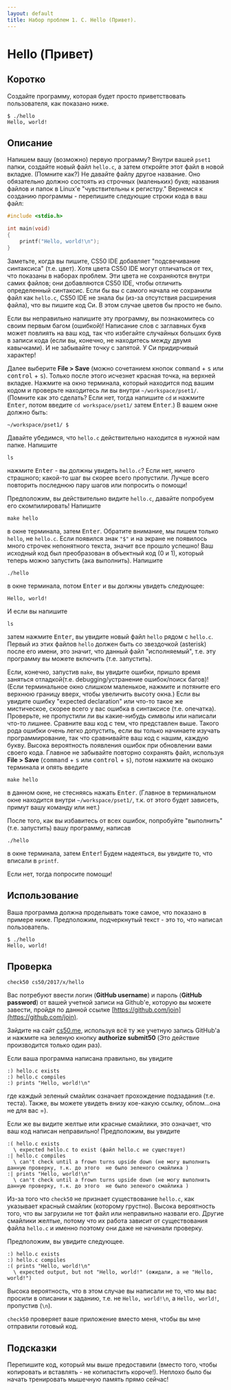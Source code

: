 ```yaml
---
layout: default
title: Набор проблем 1. C. Hello (Привет).
---
```

# Hello (Привет)

## Коротко

Создайте программу, которая будет просто приветствовать пользователя, как показано ниже.
```
$ ./hello
Hello, world!
```
## Описание

Напишем вашу (возможно) первую программу? Внутри вашей `pset1` папки, создайте новый файл `hello.c`, а затем откройте этот файл в новой вкладке. (Помните как?) Не давайте файлу другое название. Оно обязательно должно состоять из строчных (маленьких) букв; названия файлов и папок в Linux'e "чувствительны к регистру." Вернемся к созданию программы - перепишите следующие строки кода в ваш файл:
```c
#include <stdio.h>

int main(void)
{
    printf("Hello, world!\n");
}
```
Заметьте, когда вы пишите, CS50 IDE добавляет "подсвечивание синтаксиса" (т.е. цвет). Хотя цвета CS50 IDE могут отличаться от тех, что показаны в наборах проблем. Эти цвета не сохраняются внутри самих файлов; они добавляются CS50 IDE, чтобы отличить определенный синтаксис. Если бы вы с самого начала не сохранили файл как `hello.c`, CS50 IDE не знала бы (из-за отсутствия расширения файла), что вы пишите код Cи. В этом случае цветов бы просто не было.

Если вы неправильно напишите эту программу, вы познакомитесь со своим первым багом (ошибкой)! Написание слов с заглавных букв может повлиять на ваш код, так что избегайте случайных больших букв в записи кода (если вы, конечно, не находитесь между двумя кавычками). И не забывайте точку с запятой. У Cи придирчивый характер!

Далее выберите **File > Save** (можно сочетанием кнопок <kbd>command</kbd> + <kbd>s</kbd> или <kbd>control</kbd> + <kbd>s</kbd>). Только после этого
исчезнет красная точка, на верхней вкладке. Нажмите на окно терминала, который находится под вашим кодом и проверьте находитесь ли вы внутри `~/workspace/pset1/`. (Помните как это сделать? Если нет, тогда напишите `cd` и нажмите <kbd>Enter</kbd>, потом введите `cd workspace/pset1/` затем <kbd>Enter</kbd>.) В вашем окне
должно быть:
```
~/workspace/pset1/ $
```
Давайте убедимся, что `hello.c` действительно находится в нужной нам папке. Напишите
```
ls
```
нажмите <kbd>Enter</kbd> - вы должны увидеть `hello.c`? Если нет, ничего страшного; какой-то шаг вы скорее всего пропустили. Лучше всего повторить последнюю пару шагов или попросить о помощи!

Предположим, вы действительно видите `hello.c`, давайте попробуем его скомпилировать! Напишите
```
make hello
```
в окне терминала, затем <kbd>Enter</kbd>. Обратите внимание, мы пишем только `hello`, не `hello.c`. Если появился знак `"$"` и на экране не появилось много строчек непонятного текста, значит все прошло успешно! Ваш исходный код был преобразован в объектный код (0 и 1), который теперь можно запустить (ака выполнить). Напишите
```
./hello
```
в окне терминала, потом <kbd>Enter</kbd> и вы должны увидеть следующее:
```
Hello, world!
```
И если вы напишите
```
ls
```
затем нажмите <kbd>Enter</kbd>, вы увидите новый файл `hello` рядом с `hello.c`. Первый из этих файлов `hello` должен быть со звездочкой (asterisk) после его имени, это значит, что данный файл "исполняемый", т.е. эту программу вы можете включить (т.е. запустить).

Если, конечно, запустив `make`, вы увидите ошибки, пришло время заняться отладкой(т.е. debugging/устранение ошибок/поиск багов)! (Если терминальное окно слишком маленькое, нажмите и потяните его верхнюю границу вверх, чтобы увеличить высоту окна.) Если вы увидите ошибку "expected declaration" или что-то такое же мистическое, скорее всего у вас ошибка в синтаксисе (т.е. опечатка). Проверьте, не пропустили ли вы какие-нибудь символы или написали что-то лишнее. Сравните ваш код с тем, что представлен выше. Такого рода ошибки очень легко допустить, если вы только начинаете изучать программирование, так что сравнивайте ваш код с нашим, каждую букву. Высока вероятность появления ошибок при обновлении вами своего кода. Главное не забывайте повторно сохранять файл, используя **File > Save** (<kbd>command</kbd> + <kbd>s</kbd> или <kbd>control</kbd> + <kbd>s</kbd>), потом нажмите на окошко терминала и опять
введите
```
make hello
```
в данном окне, не стесняясь нажать <kbd>Enter</kbd>. (Главное в терминальном окне находится внутри `~/workspace/pset1/`, т.к. от этого будет зависеть, примут вашу команду или нет.)

После того, как вы избавитесь от всех ошибок, попробуйте "выполнить" (т.е. запустить) вашу программу, написав
```
./hello
```
в окне терминала, затем <kbd>Enter</kbd>! Будем надеяться, вы увидите то, что вписали в `printf`.

Если нет, тогда попросите помощи!

## Использование

Ваша программа должна проделывать тоже самое, что показано в примере ниже. Предположим, подчеркнутый текст - это то, что написал пользователь.
```
$ ./hello
Hello, world!
```

## Проверка

```
check50 cs50/2017/x/hello
```
Вас потребуют ввести логин (**GitHub username**) и пароль (**GitHub password**) от вашей учетной записи на Github'е, которую вы можете завести, пройдя по данной ссылке [https://github.com/join](https://github.com/join).

Зайдите на сайт [cs50.me](https://cs50.me/), используя всё ту же учетную запись GitHub'а и нажмите на зеленую кнопку **authorize submit50** (Это действие производится только один раз).

Если ваша программа написана правильно, вы увидите
```
:) hello.c exists
:) hello.c compiles
:) prints "Hello, world!\n"
```
где каждый зеленый смайлик означает прохождение подзадания (т.е. теста). Также, вы можете увидеть внизу кое-какую ссылку, облом...она не для вас =).

Если же вы видите желтые или красные смайлики, это означает, что ваш код написан неправильно! Предположим, вы увидите
```
:( hello.c exists
  \ expected hello.c to exist (файл hello.c не существует)
:| hello.c compiles
  \ can't check until a frown turns upside down (не могу выполнить данную проверку, т.к. до этого  не было зеленого смайлика )
:| prints "Hello, world!\n"
  \ can't check until a frown turns upside down (не могу выполнить данную проверку, т.к. до этого  не было зеленого смайлика )
```
Из-за того что `check50` не признает существование `hello.c`, как указывает красный смайлик (которому грустно). Высока вероятность того, что вы загрузили не тот файл или неправильно назвали его. Другие смайлики желтые, потому что их работа зависит от существования файла `hello.c` и именно поэтому они даже не начинали проверку.

Предположим, вы увидите следующее.
```
:) hello.c exists
:) hello.c compiles
:( prints "Hello, world!\n"
  \ expected output, but not "Hello, world!" (ожидали, а не "Hello, world!")
```
Высока вероятность, что в этом случае вы написали не то, что мы вас просили в описании к заданию, т.е. не `Hello, world!\n`, а `Hello, world!`, пропустив (`\n`).

`check50` проверяет ваше приложение вместо меня, чтобы вы мне отправили готовый код.

## Подсказки

Перепишите код, который мы выше предоставили (вместо того, чтобы копировать и вставлять - не копипастить короче!). Неплохо было бы начать тренировать мышечную память прямо сейчас!